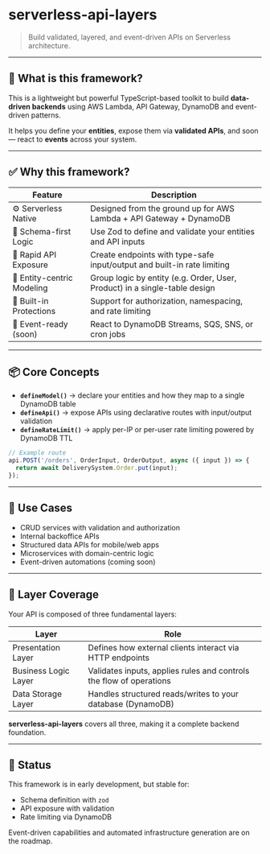 # serverless-api-layers

> Build validated, layered, and event-driven APIs on Serverless architecture.

---

## 🧠 What is this framework?

This is a lightweight but powerful TypeScript-based toolkit to build **data-driven backends** using AWS Lambda, API Gateway, DynamoDB and event-driven patterns.

It helps you define your **entities**, expose them via **validated APIs**, and soon — react to **events** across your system.

---

## ✅ Why this framework?

| Feature                     | Description                                                               |
|----------------------------|---------------------------------------------------------------------------|
| ⚙️ Serverless Native        | Designed from the ground up for AWS Lambda + API Gateway + DynamoDB       |
| 🧩 Schema-first Logic       | Use Zod to define and validate your entities and API inputs                |
| 🚀 Rapid API Exposure       | Create endpoints with type-safe input/output and built-in rate limiting   |
| 🧠 Entity-centric Modeling  | Group logic by entity (e.g. Order, User, Product) in a single-table design|
| 🔐 Built-in Protections     | Support for authorization, namespacing, and rate limiting                 |
| 🔁 Event-ready (soon)       | React to DynamoDB Streams, SQS, SNS, or cron jobs                         |

---

## 📦 Core Concepts

- **`defineModel()`** → declare your entities and how they map to a single DynamoDB table
- **`defineApi()`** → expose APIs using declarative routes with input/output validation
- **`defineRateLimit()`** → apply per-IP or per-user rate limiting powered by DynamoDB TTL

```ts
// Example route
api.POST('/orders', OrderInput, OrderOutput, async ({ input }) => {
  return await DeliverySystem.Order.put(input);
});
```

---

## 📘 Use Cases

- CRUD services with validation and authorization
- Internal backoffice APIs
- Structured data APIs for mobile/web apps
- Microservices with domain-centric logic
- Event-driven automations (coming soon)

---

## 📐 Layer Coverage

Your API is composed of three fundamental layers:

| Layer                | Role                                                                 |
|----------------------|----------------------------------------------------------------------|
| Presentation Layer   | Defines how external clients interact via HTTP endpoints             |
| Business Logic Layer | Validates inputs, applies rules and controls the flow of operations  |
| Data Storage Layer   | Handles structured reads/writes to your database (DynamoDB)          |

**serverless-api-layers** covers all three, making it a complete backend foundation.

---

## 🔭 Status

This framework is in early development, but stable for:
- Schema definition with `zod`
- API exposure with validation
- Rate limiting via DynamoDB

Event-driven capabilities and automated infrastructure generation are on the roadmap.
